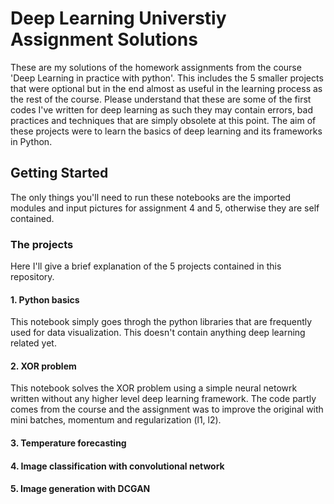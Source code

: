 # Deep Learning Universtiy Assignment Solutions

These are my solutions of the homework assignments from the course 'Deep Learning in practice with python'. This includes the 5 smaller projects that were optional but in the end almost as useful in the learning process as the rest of the course. Please understand that these are some of the first codes I've written for deep learning as such they may contain errors, bad practices and techniques that are simply obsolete at this point. The aim of these projects were to learn the basics of deep learning and its frameworks in Python.

## Getting Started

The only things you'll need to run these notebooks are the imported modules and input pictures for assignment 4 and 5, otherwise they are self contained.

### The projects

Here I'll give a brief explanation of the 5 projects contained in this repository.

#### 1. Python basics
This notebook simply goes throgh the python libraries that are frequently used for data visualization. This doesn't contain anything deep learning related yet.

#### 2. XOR problem
This notebook solves the XOR problem using a simple neural netowrk written without any higher level deep learning framework. The code partly comes from the course and the assignment was to improve the original with mini batches, momentum and regularization (l1, l2).

#### 3. Temperature forecasting

#### 4. Image classification with convolutional network

#### 5. Image generation with DCGAN
